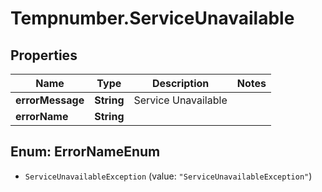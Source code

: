 # Tempnumber.ServiceUnavailable

## Properties

Name | Type | Description | Notes
------------ | ------------- | ------------- | -------------
**errorMessage** | **String** | Service Unavailable | 
**errorName** | **String** |  | 



## Enum: ErrorNameEnum


* `ServiceUnavailableException` (value: `"ServiceUnavailableException"`)





